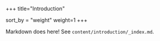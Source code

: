 +++
title="Introduction"

sort_by = "weight"
weight=1
+++

Markdown does here! See `content/introduction/_index.md`.

